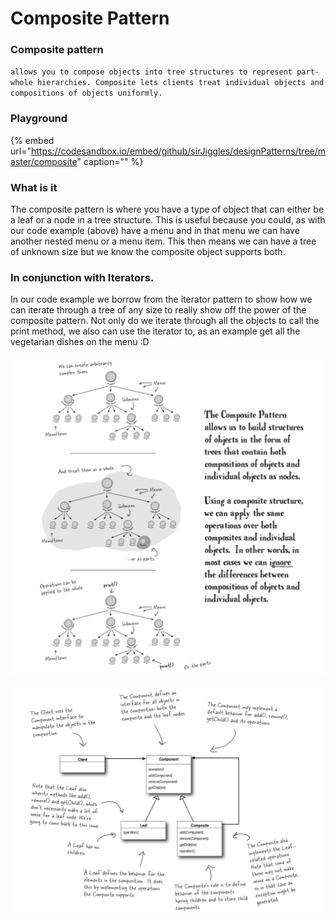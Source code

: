 # Composite Pattern

### Composite pattern

`allows you to compose objects into tree structures to represent part-whole hierarchies. Composite lets clients treat individual objects and compositions of objects uniformly.`

### Playground

{% embed url="https://codesandbox.io/embed/github/sirJiggles/designPatterns/tree/master/composite" caption="" %}

### What is it

The composite pattern is where you have a type of object that can either be a leaf or a node in a tree structure. This is useful because you could, as with our code example \(above\) have a menu and in that menu we can have another nested menu or a menu item. This then means we can have a tree of unknown size but we know the composite object supports both.

### In conjunction with Iterators.

In our code example we borrow from the iterator pattern to show how we can iterate through a tree of any size to really show off the power of the composite pattern. Not only do we iterate through all the objects to call the print method, we also can use the iterator to, as an example get all the vegetarian dishes on the menu :D



![](.gitbook/assets/screenshot-2019-10-05-at-17.28.57.png)

![](.gitbook/assets/screenshot-2019-10-05-at-17.28.31.png)

